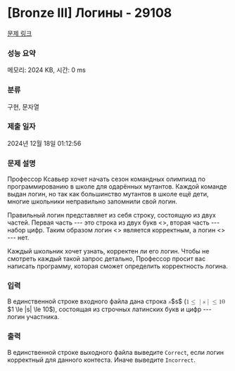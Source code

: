 # [Bronze III] Логины - 29108 

[문제 링크](https://www.acmicpc.net/problem/29108) 

### 성능 요약

메모리: 2024 KB, 시간: 0 ms

### 분류

구현, 문자열

### 제출 일자

2024년 12월 18일 01:12:56

### 문제 설명

<p>Профессор Ксавьер хочет начать сезон командных олимпиад по программированию в школе для одарённых мутантов. Каждой команде выдан логин, но так как большинство мутантов в школе ещё дети, многие школьники неправильно запомнили свой логин.</p>

<p>Правильный логин представляет из себя строку, состоящую из двух частей. Первая часть --- это строка из двух букв <<io>>, вторая часть --- набор цифр. Таким образом логин <<io182865>> является корректным, а логин <<ind3038>> --- нет.</p>

<p>Каждый школьник хочет узнать, корректен ли его логин. Чтобы не смотреть каждый такой запрос детально, Профессор просит вас написать программу, которая сможет определить корректность логина. </p>

### 입력 

 <p>В единственной строке входного файла дана строка <mjx-container class="MathJax" jax="CHTML" style="font-size: 99.9%; position: relative;"><mjx-math class="MJX-TEX" aria-hidden="true"><mjx-mi class="mjx-i"><mjx-c class="mjx-c1D460 TEX-I"></mjx-c></mjx-mi></mjx-math><mjx-assistive-mml unselectable="on" display="inline"><math xmlns="http://www.w3.org/1998/Math/MathML"><mi>s</mi></math></mjx-assistive-mml><span aria-hidden="true" class="no-mathjax mjx-copytext">$s$</span></mjx-container> (<mjx-container class="MathJax" jax="CHTML" style="font-size: 99.9%; position: relative;"><mjx-math class="MJX-TEX" aria-hidden="true"><mjx-mn class="mjx-n"><mjx-c class="mjx-c31"></mjx-c></mjx-mn><mjx-mo class="mjx-n" space="4"><mjx-c class="mjx-c2264"></mjx-c></mjx-mo><mjx-texatom space="4" texclass="ORD"><mjx-mo class="mjx-n"><mjx-c class="mjx-c7C"></mjx-c></mjx-mo></mjx-texatom><mjx-mi class="mjx-i"><mjx-c class="mjx-c1D460 TEX-I"></mjx-c></mjx-mi><mjx-texatom texclass="ORD"><mjx-mo class="mjx-n"><mjx-c class="mjx-c7C"></mjx-c></mjx-mo></mjx-texatom><mjx-mo class="mjx-n" space="4"><mjx-c class="mjx-c2264"></mjx-c></mjx-mo><mjx-mn class="mjx-n" space="4"><mjx-c class="mjx-c31"></mjx-c><mjx-c class="mjx-c30"></mjx-c></mjx-mn></mjx-math><mjx-assistive-mml unselectable="on" display="inline"><math xmlns="http://www.w3.org/1998/Math/MathML"><mn>1</mn><mo>≤</mo><mrow data-mjx-texclass="ORD"><mo stretchy="false">|</mo></mrow><mi>s</mi><mrow data-mjx-texclass="ORD"><mo stretchy="false">|</mo></mrow><mo>≤</mo><mn>10</mn></math></mjx-assistive-mml><span aria-hidden="true" class="no-mathjax mjx-copytext">$1 \le |s| \le 10$</span></mjx-container>), cостоящая из строчных латинских букв и цифр --- логин участника.</p>

### 출력 

 <p>В единственной строке выходного файла выведите <code>Correct</code>, если логин корректный для данного контеста. Иначе выведите <code>Incorrect</code>.</p>

